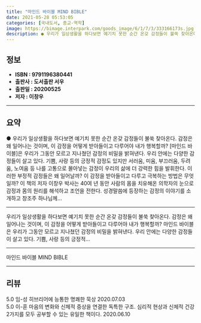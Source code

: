 ```yaml
---
title: "마인드 바이블 MIND BIBLE"
date: 2021-05-28 05:53:05
categories: [국내도서, 종교-역학]
image: https://bimage.interpark.com/goods_image/6/1/7/3/333166173s.jpg
description: ● 우리가 일상생활을 하다보면 예기치 못한 순간 온갖 감정들이 불쑥 찾아온다. 감정은 왜 일어나는 것이며, 이 감정을 어떻게 받아들이고 다루어야 내가 행복할까? [마인드 바이블]은 우리가 그동안 모르고 지나쳤던 감정의 비밀을 밝혀낸다. 우리 안에는 다양한 감정들이 살고 있다. 기쁨,
---
```


## **정보**

- **ISBN : 9791196380441**
- **출판사 : 도서출판 서우**
- **출판일 : 20200525**
- **저자 : 이창우**

------



## **요약**

●  우리가 일상생활을 하다보면 예기치 못한 순간 온갖 감정들이 불쑥 찾아온다. 감정은 왜 일어나는 것이며, 이 감정을 어떻게 받아들이고 다루어야 내가 행복할까? [마인드 바이블]은 우리가 그동안 모르고 지나쳤던 감정의 비밀을 밝혀낸다. 우리 안에는 다양한 감정들이 살고 있다. 기쁨, 사랑 등의 긍정적 감정도 있지만 서러움, 미움, 부끄러움, 두려움, 노여움 등 나를 고통으로 몰아넣는 감정이 우리의 삶에 더 강력한 힘을 발휘한다. 이러한 부정적 감정들은 왜 일어날까? 이 감정을 받아들이고 다루고 극복하는 방법은 무엇일까? 이 책의 저자 이창우 박사는 40여 년 동안 사람의 몸을 치유해온 의학자의 눈으로 감정과 몸의 원리를 해석하고 조언을 전한다. 성경말씀에 등장하는 감정의 이야기를 소개하고 창조주 하나님께...

------

우리가 일상생활을 하다보면 예기치 못한 순간 온갖 감정들이 불쑥 찾아온다. 감정은 왜 일어나는 것이며, 이 감정을 어떻게 받아들이고 다루어야 내가 행복할까? 마인드 바이블은 우리가 그동안 모르고 지나쳤던 감정의 비밀을 밝혀낸다.
우리 안에는 다양한 감정들이 살고 있다. 기쁨, 사랑 등의 긍정적... 

------


마인드 바이블 MIND BIBLE 

------


## **리뷰** 

5.0 임-성 히브리어에 능통한 명쾌한 묵상 2020.07.03 <br/>5.0 이-훈 마음의 변화와 신체적 증상을 연결한 독특한 구조. 심리적 현상과 신체적 건강 2가지를 모두 공부할 수 있는 유일한 책이다. 2020.06.10 <br/>